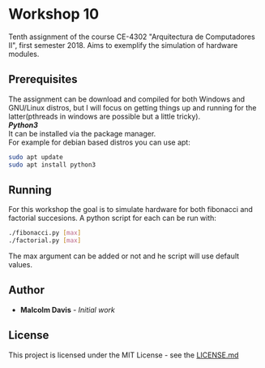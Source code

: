 # Workshop 10

Tenth assignment of the course CE-4302 "Arquitectura de Computadores II", first semester 2018. Aims to exemplify the simulation of hardware modules.

## Prerequisites

The assignment can be download and compiled for both Windows and GNU/Linux distros, but I will focus on getting things up and running for the latter(pthreads in windows are possible but a little tricky).  
***Python3***  
It can be installed via the package manager.  
For example for debian based distros you can use apt:

```bash
sudo apt update
sudo apt install python3
```

## Running

For this workshop the goal is to simulate hardware for both fibonacci and factorial succesions. A python script for each can be run with:

```bash
./fibonacci.py [max]
./factorial.py [max]
```

The max argument can be added or not and he script will use default values.  

## Author

* **Malcolm Davis** - *Initial work*

## License

This project is licensed under the MIT License - see the [LICENSE.md](../../../LICENSE.md)

